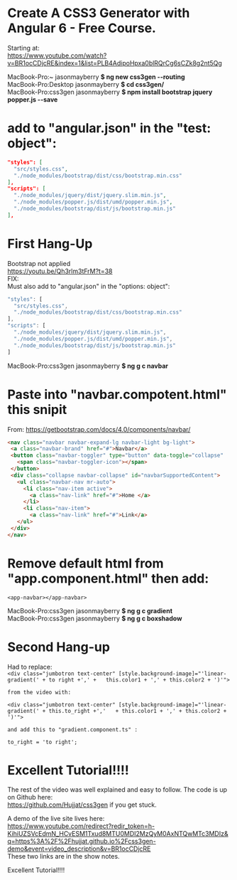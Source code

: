 # Create A CSS3 Generator with Angular 6 - Free Course.  
Starting at:  
https://www.youtube.com/watch?v=BR1ocCDjcRE&index=1&list=PLB4AdipoHpxa0blRQrCg6sCZk8g2nt5Qg  
  
MacBook-Pro:~ jasonmayberry **$ ng new css3gen --routing**  
MacBook-Pro:Desktop jasonmayberry **$ cd css3gen/**  
MacBook-Pro:css3gen jasonmayberry **$ npm install bootstrap jquery popper.js --save**  
  
# add to "angular.json" in the "test: object":  
```json
"styles": [  
  "src/styles.css",  
  "./node_modules/bootstrap/dist/css/bootstrap.min.css"  
],  
"scripts": [  
  "./node_modules/jquery/dist/jquery.slim.min.js",  
  "./node_modules/popper.js/dist/umd/popper.min.js",  
  "./node_modules/bootstrap/dist/js/bootstrap.min.js"  
],
```  
  
# First Hang-Up  
Bootstrap not applied  
https://youtu.be/Qh3rlm3tFrM?t=38  
FIX:  
Must also add to "angular.json" in the "options: object":  
```javascript
"styles": [  
  "src/styles.css",  
  "./node_modules/bootstrap/dist/css/bootstrap.min.css"  
],  
"scripts": [  
  "./node_modules/jquery/dist/jquery.slim.min.js",  
  "./node_modules/popper.js/dist/umd/popper.min.js",  
  "./node_modules/bootstrap/dist/js/bootstrap.min.js"  
]
```  
  
MacBook-Pro:css3gen jasonmayberry **$ ng g c navbar**  
  
# Paste into "navbar.compotent.html" this snipit  
From: https://getbootstrap.com/docs/4.0/components/navbar/  
 ```html 
<nav class="navbar navbar-expand-lg navbar-light bg-light">  
  <a class="navbar-brand" href="#">Navbar</a>  
  <button class="navbar-toggler" type="button" data-toggle="collapse"   data-target="#navbarSupportedContent" aria-controls="navbarSupportedContent" aria-expanded="false" aria-label="Toggle navigation">  
    <span class="navbar-toggler-icon"></span>  
  </button>  
  <div class="collapse navbar-collapse" id="navbarSupportedContent">  
    <ul class="navbar-nav mr-auto">  
      <li class="nav-item active">  
        <a class="nav-link" href="#">Home </a>  
      </li>  
      <li class="nav-item">  
        <a class="nav-link" href="#">Link</a>  
    </ul>  
  </div>  
</nav>  
```  
# Remove default html from "app.component.html" then add:  
  
`<app-navbar></app-navbar>`  
  
MacBook-Pro:css3gen jasonmayberry **$ ng g c gradient**  
MacBook-Pro:css3gen jasonmayberry **$ ng g c boxshadow**  
  
  
# Second Hang-up  
Had to replace:  
`<div class="jumbotron text-center" [style.background-image]="'linear-gradient(' + to right +',' +   this.color1 + ',' + this.color2 + ')'">`  
  
	from the video with:  
  
`<div class="jumbotron text-center" [style.background-image]="'linear-gradient(' + this.to_right +','   + this.color1 + ',' + this.color2 + ')'">`  
  
	and add this to "gradient.component.ts" :  
`to_right = 'to right';`  
  
  
# Excellent Tutorial!!!!    
The rest of the video was well explained and easy to follow. The code is up on Github here:  
https://github.com/Hujjat/css3gen  if you get stuck.   
  
A demo of the live site lives here:   
https://www.youtube.com/redirect?redir_token=h-KihiUZSVcEdmN_HCvESM1Txud8MTU0MDI2MzQyM0AxNTQwMTc3MDIz&q=https%3A%2F%2Fhujjat.github.io%2Fcss3gen-demo&event=video_description&v=BR1ocCDjcRE  
These two links are in the show notes.  
  
Excellent Tutorial!!!!    


